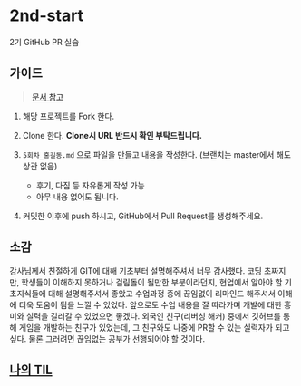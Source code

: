 # 2nd-start
2기 GitHub PR 실습

## 가이드

> [문서 참고](https://hg-edu.notion.site/GitHub-Pull-Request-fdea6eb3d7054b36ae8ee2888b6e1f9b)

1. 해당 프로젝트를 Fork 한다.

2. Clone 한다. **Clone시 URL 반드시 확인 부탁드립니다.**

3. `5회차_홍길동.md` 으로 파일을 만들고 내용을 작성한다. (브랜치는 master에서 해도 상관 없음)

    * 후기, 다짐 등 자유롭게 작성 가능 
    * 아무 내용 없어도 됩니다. 
    
4. 커밋한 이후에 push 하시고, GitHub에서 Pull Request를 생성해주세요. 

## 소감
강사님께서 친절하게 GIT에 대해 기초부터 설명해주셔서 너무 감사했다.
코딩 초짜지만, 학생들이 이해하지 못하거나 걸림돌이 될만한 부분이라던지, 현업에서 알아야 할 기초지식들에 대해 설명해주셔서 좋았고
수업과정 중에 끊임없이 리마인드 해주셔서 이해에 더욱 도움이 됨을 느낄 수 있었다.
앞으로도 수업 내용을 잘 따라가며 개발에 대한 흥미와 실력을 길러갈 수 있었으면 좋겠다. 외국인 친구(리버싱 해커) 중에서 깃허브를 통해 게임을 개발하는 친구가 있었는데, 그 친구와도 나중에 PR할 수 있는 실력자가 되고 싶다. 물론 그러려면 끊임없는 공부가 선행되어야 할 것이다.

## [나의 TIL](https://github.com/VumVleV/2nd-start/blob/master/README.md)